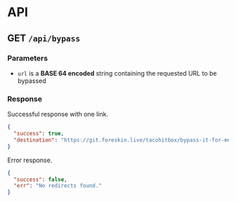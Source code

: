 # API

## GET ``/api/bypass``

### Parameters

- ``url`` is a **BASE 64 encoded** string containing the requested URL to be bypassed

### Response

Successful response with one link.

```json
{
  "success": true,
  "destination": "https://git.foreskin.live/tacohitbox/bypass-it-for-me"
}
```

Error response.

```json
{
  "success": false,
  "err": "No redirects found."
}
```